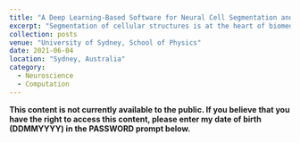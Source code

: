 ```yaml
---
title: "A Deep Learning-Based Software for Neural Cell Segmentation and Quantification"
excerpt: "Segmentation of cellular structures is at the heart of biomedical image analysis. Manually performing segmentation is time-consuming and prone to inter-observer and intra-observer bias. Deep learning has proven effective in object detection and segmentation tasks. We present a deep learning-based algorithm for cell segmentation of immunofluorescent-labelled images. Our model was trained on a dataset containing a variety of cells and a total of 57,045 segmented objects. We implemented contrast normalisation and image augmentation to achieve a robust model. A program was created to calculate the total corrected cell fluorescence of neurons in the mouse model of Alzheimer’s disease."
collection: posts
venue: "University of Sydney, School of Physics"
date: 2021-06-04
location: "Sydney, Australia"
category: 
  - Neuroscience
  - Computation
---
```


**This content is not currently available to the public. If you believe that you have the right to access this content, please enter my date of birth (DDMMYYYY) in the PASSWORD prompt below.**

<div id="adobe-dc-view" style="height: auto; max-width: 100%;"></div>
<script src="https://documentcloud.adobe.com/view-sdk/main.js"></script>
<script type="text/javascript">
	document.addEventListener("adobe_dc_view_sdk.ready", function(){ 
		var adobeDCView = new AdobeDC.View({clientId: "0d7a26ba351440139e7902cdbf8941dc", divId: "adobe-dc-view"});
		adobeDCView.previewFile({
			content:{location: {url: "https://www.brettyang.info/files/documents/Segmentation_bZ7PqUxakTpxmVuFVJLbJULpyB5zJu8u.pdf"}},
			metaData:{fileName: "Segmentation.pdf"}
		}, {embedMode: "IN_LINE", showDownloadPDF: false, showPrintPDF: false});
	});
</script>